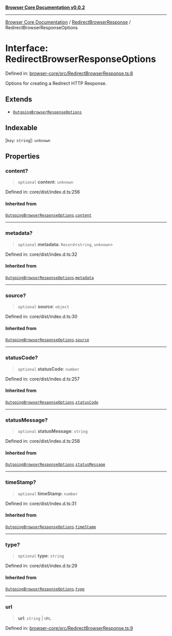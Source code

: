 [**Browser Core Documentation v0.0.2**](../../README.md)

***

[Browser Core Documentation](../../modules.md) / [RedirectBrowserResponse](../README.md) / RedirectBrowserResponseOptions

# Interface: RedirectBrowserResponseOptions

Defined in: [browser-core/src/RedirectBrowserResponse.ts:8](https://github.com/stonemjs/browser-core/blob/dd41465b84f4b80e02cbd545eabae9ceb9083e35/src/RedirectBrowserResponse.ts#L8)

Options for creating a Redirect HTTP Response.

## Extends

- [`OutgoingBrowserResponseOptions`](../../OutgoingBrowserResponse/interfaces/OutgoingBrowserResponseOptions.md)

## Indexable

\[`key`: `string`\]: `unknown`

## Properties

### content?

> `optional` **content**: `unknown`

Defined in: core/dist/index.d.ts:256

#### Inherited from

[`OutgoingBrowserResponseOptions`](../../OutgoingBrowserResponse/interfaces/OutgoingBrowserResponseOptions.md).[`content`](../../OutgoingBrowserResponse/interfaces/OutgoingBrowserResponseOptions.md#content)

***

### metadata?

> `optional` **metadata**: `Record`\<`string`, `unknown`\>

Defined in: core/dist/index.d.ts:32

#### Inherited from

[`OutgoingBrowserResponseOptions`](../../OutgoingBrowserResponse/interfaces/OutgoingBrowserResponseOptions.md).[`metadata`](../../OutgoingBrowserResponse/interfaces/OutgoingBrowserResponseOptions.md#metadata)

***

### source?

> `optional` **source**: `object`

Defined in: core/dist/index.d.ts:30

#### Inherited from

[`OutgoingBrowserResponseOptions`](../../OutgoingBrowserResponse/interfaces/OutgoingBrowserResponseOptions.md).[`source`](../../OutgoingBrowserResponse/interfaces/OutgoingBrowserResponseOptions.md#source)

***

### statusCode?

> `optional` **statusCode**: `number`

Defined in: core/dist/index.d.ts:257

#### Inherited from

[`OutgoingBrowserResponseOptions`](../../OutgoingBrowserResponse/interfaces/OutgoingBrowserResponseOptions.md).[`statusCode`](../../OutgoingBrowserResponse/interfaces/OutgoingBrowserResponseOptions.md#statuscode)

***

### statusMessage?

> `optional` **statusMessage**: `string`

Defined in: core/dist/index.d.ts:258

#### Inherited from

[`OutgoingBrowserResponseOptions`](../../OutgoingBrowserResponse/interfaces/OutgoingBrowserResponseOptions.md).[`statusMessage`](../../OutgoingBrowserResponse/interfaces/OutgoingBrowserResponseOptions.md#statusmessage)

***

### timeStamp?

> `optional` **timeStamp**: `number`

Defined in: core/dist/index.d.ts:31

#### Inherited from

[`OutgoingBrowserResponseOptions`](../../OutgoingBrowserResponse/interfaces/OutgoingBrowserResponseOptions.md).[`timeStamp`](../../OutgoingBrowserResponse/interfaces/OutgoingBrowserResponseOptions.md#timestamp)

***

### type?

> `optional` **type**: `string`

Defined in: core/dist/index.d.ts:29

#### Inherited from

[`OutgoingBrowserResponseOptions`](../../OutgoingBrowserResponse/interfaces/OutgoingBrowserResponseOptions.md).[`type`](../../OutgoingBrowserResponse/interfaces/OutgoingBrowserResponseOptions.md#type)

***

### url

> **url**: `string` \| `URL`

Defined in: [browser-core/src/RedirectBrowserResponse.ts:9](https://github.com/stonemjs/browser-core/blob/dd41465b84f4b80e02cbd545eabae9ceb9083e35/src/RedirectBrowserResponse.ts#L9)
